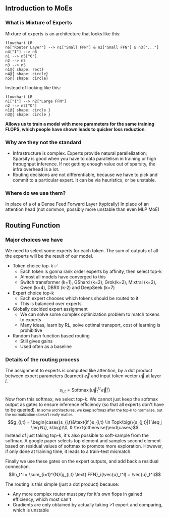 ## Introduction to MoEs

### What is Mixture of Experts
Mixture of experts is an architecture that looks like this:
```mermaid
flowchart LR
n6["Router Layer"] --> n1["Small FFN"] & n2["Small FFN"] & n3["..."]
n4["I"] --> n6
n1 --> n5["O"]
n2 --> n5
n3 --> n5
n1@{ shape: rect}
n4@{ shape: circle}
n5@{ shape: circle}
```
Instead of looking like this:
```mermaid
flowchart LR
n1["I"] --> n2["Large FFN"]
n2 --> n3["O"]
n1@{ shape: circle }
n3@{ shape: circle }
```

**Allows us to train a model with more parameters for the same training FLOPS, which people have shown leads to quicker loss reduction**.

### Why are they not the standard

* Infrastructure is complex. Experts provide natural parallelization; Sparsity is good when you have to data parallelism in training or high throughput inference. If not getting enough value out of sparsity, the infra overhead is a lot.
* Routing decisions are not differentiable, because we have to pick and commit to a particular expert. It can be via heuristics, or be unstable.

### Where do we use them?

In place of a of a Dense Feed Forward Layer (typically)
In place of an attention head (not common, possibly more unstable than even MLP MoE)

## Routing Function

### Major choices we have

We need to select some experts for each token. The sum of outputs of all the experts will be the result of our model.

* Token choice top-k ✅
	* Each token is gonna rank order experts by affinity, then select top-k
	* Almost all models have converged to this
	* Switch transformer (k=1), GShard (k=2), Grok(k=2), Mixtral (k=2), Qwen (k=4), DBRX (k-2) and DeepSeek (k=7)
* Expert choice top-k
	* Each expert chooses which tokens should be routed to it
	* This is balanced over experts
* Globally decided expert assignment
	* We can solve some complex optimization problem to match tokens to experts
	* Many ideas, learn by RL, solve optimal transport, cost of learning is prohibitive
* Random hash function based routing
	* Still gives gains
	* Used often as a baseline

### Details of the routing process

The assignment to experts is computed like attention, by a dot product between expert parameters (learned) $\vec{e}$ and input token vector $\vec{u}$ at layer $l$.
$$s_{i,t} = \text{Softmax}_i({\vec{u}_t^l}^T \vec{e}_i^l)$$
Now from this softmax, we select top-k. We cannot just keep the softmax output as gates to ensure inference efficiency (so that all experts don't have to be queried).
<small>In some architectures, we keep softmax after the top-k to normalize, but the normalization doesn't really matter.</small>
$$g_{i,t} = \begin{cases}s_{i,t}&\text{if }s_{i,t} \in Topk\big(\{s_{j,t}|1 \leq j \leq N\}, k\big)\\0, & \text{otherwise}\end{cases}$$
Instead of just taking top-k, it's also possible to soft-sample from the softmax. A google paper selects top element and samples second element based on residual values of softmax to promote more exploration. However, if only done at training time, it leads to a train-test mismatch.

Finally we use these gates on the expert outputs, and add back a residual connection.
$$h_t^l = \sum_{i=1}^{N}(g_{i,t} \text{ FFN}_i(\vec{u}_t^l) + \vec{u}_t^l)$$

The routing is this simple (just a dot product) because:
* Any more complex router must pay for it's own flops in gained efficiency, which most can't
* Gradients are only obtained by actually taking >1 expert and comparing, which is unstable